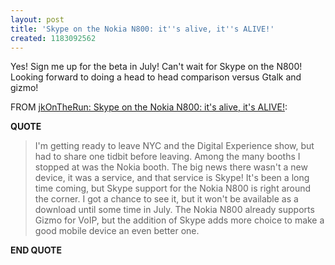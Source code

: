 ```yaml
---
layout: post
title: 'Skype on the Nokia N800: it''s alive, it''s ALIVE!'
created: 1183092562
---
```

<p>
Yes! Sign me up for the beta in July! Can't wait for Skype on the N800! Looking forward to doing a head to head comparison versus Gtalk and gizmo!
</p><p>
FROM <a href="http://jkontherun.blogs.com/jkontherun/2007/06/skype-on-the-no.html">jkOnTheRun: Skype on the Nokia N800: it's alive, it's ALIVE!</a>:
</p><p>
<strong>QUOTE</strong>
</p><blockquote>
I'm getting ready to leave NYC and the Digital Experience show, but had to share one tidbit before leaving. Among the many booths I stopped at was the Nokia booth. The big news there wasn't a new device, it was a service, and that service is Skype! It's been a long time coming, but Skype support for the Nokia N800 is right around the corner. I got a chance to see it, but it won't be available as a download until some time in July. The Nokia N800 already supports Gizmo for VoIP, but the addition of Skype adds more choice to make a good mobile device an even better one.
</blockquote><p>
<strong>END QUOTE</strong>
</p>
